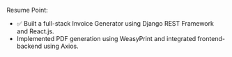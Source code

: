 Resume Point:
- ✅ Built a full-stack Invoice Generator using Django REST Framework and React.js. 
- Implemented PDF generation using WeasyPrint and integrated frontend-backend using Axios.
